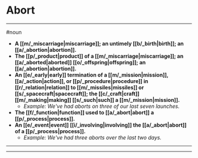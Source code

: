 # Abort
---
#noun
- **A [[m/_miscarriage|miscarriage]]; an untimely [[b/_birth|birth]]; an [[a/_abortion|abortion]].**
- **The [[p/_product|product]] of a [[m/_miscarriage|miscarriage]]; an [[a/_aborted|aborted]] [[o/_offspring|offspring]]; an [[a/_abortion|abortion]].**
- **An [[e/_early|early]] termination of a [[m/_mission|mission]], [[a/_action|action]], or [[p/_procedure|procedure]] in [[r/_relation|relation]] to [[m/_missiles|missiles]] or [[s/_spacecraft|spacecraft]]; the [[c/_craft|craft]] [[m/_making|making]] [[s/_such|such]] a [[m/_mission|mission]].**
	- _Example: We've had aborts on three of our last seven launches._
- **The [[f/_function|function]] used to [[a/_abort|abort]] a [[p/_process|process]].**
- **An [[e/_event|event]] [[i/_involving|involving]] the [[a/_abort|abort]] of a [[p/_process|process]].**
	- _Example: We've had three aborts over the last two days._
---
---
